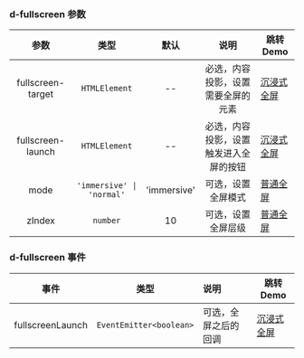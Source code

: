 ### d-fullscreen 参数

|       参数        |           类型            |    默认     |                  说明                  | 跳转 Demo                                                 |
| :---------------: | :-----------------------: | :---------: | :------------------------------------: | --------------------------------------------------------- |
| fullscreen-target |       `HTMLElement`       |     --      |   必选，内容投影，设置需要全屏的元素   | [沉浸式全屏](demo#immersive-full-screen) |
| fullscreen-launch |       `HTMLElement`       |     --      | 必选，内容投影，设置触发进入全屏的按钮 | [沉浸式全屏](demo#immersive-full-screen) |
|       mode        | `'immersive' \| 'normal'` | 'immersive' |           可选，设置全屏模式           | [普通全屏](demo#general-full-screen)   |
|      zIndex       |         `number`          |     10      |           可选，设置全屏层级           |[普通全屏](demo#general-full-screen)   |

### d-fullscreen 事件

|       事件       |          类型           | 说明                 | 跳转 Demo                                                 |
| :--------------: | :---------------------: | :------------------- | --------------------------------------------------------- |
| fullscreenLaunch | `EventEmitter<boolean>` | 可选，全屏之后的回调 | [沉浸式全屏](demo#immersive-full-screen) |
